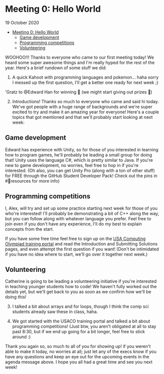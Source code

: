 # Meeting 0: Hello World

19 October 2020

- [Meeting 0: Hello World](#meeting-0-hello-world)
  - [Game development](#game-development)
  - [Programming competitions](#programming-competitions)
  - [Volunteering](#volunteering)

WOOHOO!!! Thanks to everyone who came to our first meeting today! We heard some super awesome things and I'm really hyped for the rest of the year. Here's a brief rundown of some stuff we did:

1. A quick Kahoot with programming languages and pokemon... haha sorry I messed up the first question, I'll get a better one ready for next week ;)

'Gratz to @Edward Han for winning 🥳 (we might start giving out prizes 👀)

2. Introductions! Thanks so much to everyone who came and said hi today. We've got people with a huge range of backgrounds and we're super excited to try and make it an amazing year for everyone! Here's a couple topics that got mentioned and that we'll probably start looking at next week:

## Game development

Edward has experience with Unity, so for those of you interested in learning how to program games, he'll probably be leading a small group for doing that! Unity uses the language C#, which is pretty similar to Java. If you're new to game development, no worries, feel free to hop in if you're interested.
(Oh also, you can get Unity Pro (along with a ton of other stuff) for FREE through the GitHub Student Developer Pack! Check out the pins in #📙resources for more info)

## Programming competitions

I, Alex, will try and set up some practice starting next week for those of you who're interested! I'll probably be demonstrating a bit of C++ along the way, but you can follow along with whatever language you prefer. Feel free to join even if you don't have any experience, I'll do my best to explain concepts from the start.

If you have some free time feel free to sign up on the [USA Computing Olympiad training portal](train.usaco.org) and read the Introduction and Submitting Solutions pages, and even attempt the first question if you want! (Don't be intimidated if you have no idea where to start, we'll go over it together next week.)

## Volunteering

Catherine is going to be leading a volunteering initiative if you're interested in teaching younger students how to code! We haven't fully worked out the details yet, but we'll get back to you as soon as we confirm how we'll be doing this!

3. I talked a bit about arrays and for loops, though I think the comp sci students already saw these in class, haha.

4. We got started with the USACO training portal and talked a bit about programming competitions! (Just btw, you aren't obligated at all to stay past 8:30, but if we end up going for a bit longer, feel free to stick around :)

Thank you again so, so much to all of you for showing up! if you weren't able to make it today, no worries at all; just let any of the execs know if you have any questions and keep an eye out for the upcoming events in the agenda message above. I hope you all had a great time and see you next week!
